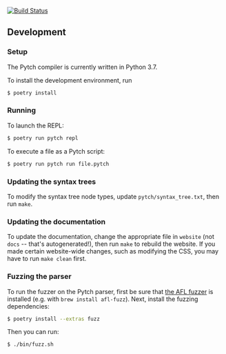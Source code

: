 [![Build Status](https://travis-ci.org/pytch-lang/pytch.svg?branch=master)](https://travis-ci.org/pytch-lang/pytch)

## Development

### Setup

The Pytch compiler is currently written in Python 3.7.

To install the development environment, run

```sh
$ poetry install
```

### Running

To launch the REPL:

```sh
$ poetry run pytch repl
```

To execute a file as a Pytch script:

```sh
$ poetry run pytch run file.pytch
```

### Updating the syntax trees

To modify the syntax tree node types, update `pytch/syntax_tree.txt`, then run
`make`.

### Updating the documentation

To update the documentation, change the appropriate file in `website` (not
`docs` -- that's autogenerated!), then run `make` to rebuild the website. If you
made certain website-wide changes, such as modifying the CSS, you may have to
run `make clean` first.

### Fuzzing the parser

To run the fuzzer on the Pytch parser, first be sure that [the AFL
fuzzer][afl-fuzz] is installed (e.g. with `brew install afl-fuzz`). Next,
install the fuzzing dependencies:

  [afl-fuzz]: http://lcamtuf.coredump.cx/afl/

```sh
$ poetry install --extras fuzz
```

Then you can run:

```sh
$ ./bin/fuzz.sh
```
